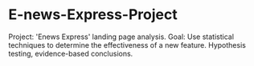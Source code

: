 # E-news-Express-Project
Project: 'Enews Express' landing page analysis. Goal: Use statistical techniques to determine the effectiveness of a new feature. Hypothesis testing, evidence-based conclusions.
